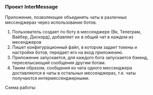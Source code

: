 ### Проект InterMessage

Приложение, позволяющее объединять чаты в различных мессенджерах через использование ботов. 

1. Пользователь создает по боту в мессенджере (Вк, Телеграм, Вайбер, Дискорд), добавляет их в общий чат в каждом из месенджеров
2. Пишет конфигурационный файл, в котором задает токены и настройки ботов, передает его на вход приложению.
3. Приложение запускается, для каждого бота запускается бэкенд, переселысающий сообщения другим ботам.
4. Таким образом, сообщения из чата одного мессенджера доставляются в чаты в остальных мессенджерах, т.е. чаты получаются
интермессенджерными.

Схема работы:
